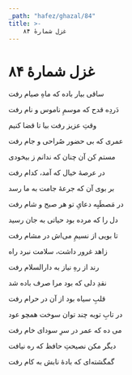 ```yaml
---
_path: "hafez/ghazal/84"
title: >-
    غزل شمارهٔ ۸۴
---
```

# غزل شمارهٔ ۸۴

<div class="b" id="bn1"><div class="m1"><p>ساقی بیار باده که ماهِ صیام رفت</p></div>
<div class="m2"><p>دَردِه قدح که موسمِ ناموس و نام رفت</p></div></div>
<div class="b" id="bn2"><div class="m1"><p>وقتِ عزیز رفت بیا تا قضا کنیم</p></div>
<div class="m2"><p>عمری که بی حضور صُراحی و جام رفت</p></div></div>
<div class="b" id="bn3"><div class="m1"><p>مستم کن آن چنان که ندانم ز بیخودی</p></div>
<div class="m2"><p>در عرصهٔ خیال که آمد، کدام رفت</p></div></div>
<div class="b" id="bn4"><div class="m1"><p>بر بوی آن که جرعهٔ جامت به ما رسد</p></div>
<div class="m2"><p>در مَصطَبِه دعایِ تو هر صبح و شام رفت</p></div></div>
<div class="b" id="bn5"><div class="m1"><p>دل را که مرده بود حیاتی به جان رسید</p></div>
<div class="m2"><p>تا بویی از نسیمِ می‌اش در مشام رفت</p></div></div>
<div class="b" id="bn6"><div class="m1"><p>زاهد غرور داشت، سلامت نبرد راه</p></div>
<div class="m2"><p>رند از رهِ نیاز به دارالسلام رفت</p></div></div>
<div class="b" id="bn7"><div class="m1"><p>نقدِ دلی که بود مرا صرف باده شد</p></div>
<div class="m2"><p>قلبِ سیاه بود از آن در حرام رفت</p></div></div>
<div class="b" id="bn8"><div class="m1"><p>در تابِ توبه چند توان سوخت همچو عود</p></div>
<div class="m2"><p>می ده که عمر در سرِ سودای خام رفت</p></div></div>
<div class="b" id="bn9"><div class="m1"><p>دیگر مکن نصیحتِ حافظ که ره نیافت</p></div>
<div class="m2"><p>گمگشته‌ای که بادهٔ نابش به کام رفت</p></div></div>
